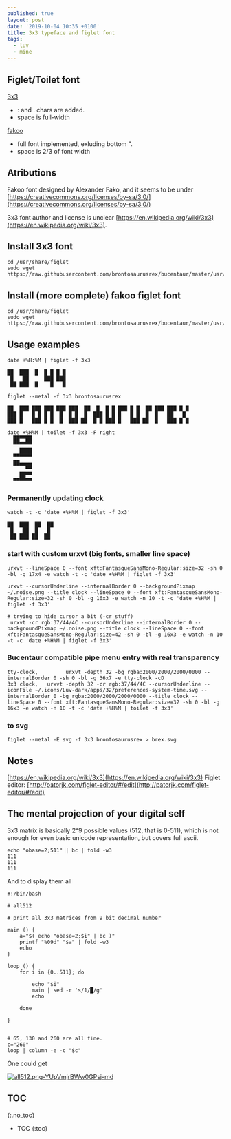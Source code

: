 ```yaml
---
published: true
layout: post
date: '2019-10-04 10:35 +0100'
title: 3x3 typeface and figlet font
tags:
  - luv
  - mine
---
```

## Figlet/Toilet font

[3x3](https://raw.githubusercontent.com/brontosaurusrex/bucentaur/master/usr/share/figlet/3x3.flf)

- : and . chars are added.
- space is full-width

[fakoo](https://raw.githubusercontent.com/brontosaurusrex/bucentaur/master/usr/share/figlet/fakoo.flf)

- full font implemented, exluding bottom ".
- space is 2/3 of font width

## Atributions

Fakoo font designed by Alexander Fako, and it seems to be under  
[https://creativecommons.org/licenses/by-sa/3.0/](https://creativecommons.org/licenses/by-sa/3.0/)

3x3 font author and license is unclear [https://en.wikipedia.org/wiki/3x3](https://en.wikipedia.org/wiki/3x3). 

## Install 3x3 font

    cd /usr/share/figlet
    sudo wget https://raw.githubusercontent.com/brontosaurusrex/bucentaur/master/usr/share/figlet/3x3.flf
    
## Install (more complete) fakoo figlet font

    cd /usr/share/figlet
    sudo wget https://raw.githubusercontent.com/brontosaurusrex/bucentaur/master/usr/share/figlet/fakoo.flf
        
## Usage examples

    date +%H:%M | figlet -f 3x3
    
    ██  ███  █  █ █ █ █ 
     █   ██     ███ ███ 
     ██ ███  █    █   █ 
     
    figlet --metal -f 3x3 brontosaurusrex 
    
    ██  ███ ███ ███ ███ ███  ██  █  █ █ ███ █ █  ██ ███ ███ █ █ 
    ███ █   █ █ █ █  █  █ █  █  ███ █ █ █   █ █  █  █   ██   █  
    ███ █   ███ █ █  █  ███ ██  █ █ ███ █   ███ ██  █   ███ █ █
    
    date +%H%M | toilet -f 3x3 -F right
      ██▀▀██
      ▀▀▀▀▀▀
        ████
      ▀▀▀▀▀▀
      ██▄▄▄▄
          ▀▀
        ██▀▀
      ▀▀▀▀▀▀
        
### Permanently updating clock

    watch -t -c 'date +%H%M | figlet -f 3x3'
    
    ██  ███  ██  ██
     █   ██  █   █ 
     ██ ███ ██  ██ 
     
### start with custom urxvt (big fonts, smaller line space)

    urxvt --lineSpace 0 --font xft:FantasqueSansMono-Regular:size=32 -sh 0 -bl -g 17x4 -e watch -t -c 'date +%H%M | figlet -f 3x3'
    
    urxvt --cursorUnderline --internalBorder 0 --backgroundPixmap ~/.noise.png --title clock --lineSpace 0 --font xft:FantasqueSansMono-Regular:size=32 -sh 0 -bl -g 16x3 -e watch -n 10 -t -c 'date +%H%M | figlet -f 3x3'
    
    # trying to hide cursor a bit (-cr stuff)
     urxvt -cr rgb:37/44/4C --cursorUnderline --internalBorder 0 --backgroundPixmap ~/.noise.png --title clock --lineSpace 0 --font xft:FantasqueSansMono-Regular:size=42 -sh 0 -bl -g 16x3 -e watch -n 10 -t -c 'date +%H%M | figlet -f 3x3'
     
### Bucentaur compatible pipe menu entry with real transparency

    tty-clock,         urxvt -depth 32 -bg rgba:2000/2000/2000/0000 --internalBorder 0 -sh 0 -bl -g 36x7 -e tty-clock -cD
    3x3 clock,   urxvt -depth 32 -cr rgb:37/44/4C --cursorUnderline --iconFile ~/.icons/Luv-dark/apps/32/preferences-system-time.svg --internalBorder 0 -bg rgba:2000/2000/2000/0000 --title clock --lineSpace 0 --font xft:FantasqueSansMono-Regular:size=32 -sh 0 -bl -g 16x3 -e watch -n 10 -t -c 'date +%H%M | toilet -f 3x3'
     
### to svg

    figlet --metal -E svg -f 3x3 brontosaurusrex > brex.svg
    
## Notes

[https://en.wikipedia.org/wiki/3x3](https://en.wikipedia.org/wiki/3x3)
Figlet editor: [http://patorjk.com/figlet-editor/#/edit](http://patorjk.com/figlet-editor/#/edit)

##  The mental projection of your digital self

3x3 matrix is basically 2^9 possible values (512, that is 0-511), which is not enough for even basic unicode representation, but covers full ascii.

    echo "obase=2;511" | bc | fold -w3
    111
    111
    111
    
And to display them all

    #!/bin/bash

    # all512

    # print all 3x3 matrices from 9 bit decimal number

    main () {
        a="$( echo "obase=2;$i" | bc )"
        printf "%09d" "$a" | fold -w3
        echo
    }

    loop () {
        for i in {0..511}; do
            
            echo "$i"
            main | sed -r 's/1/█/g'
            echo 
            
        done

    }


    # 65, 130 and 260 are all fine.
    c="260"
    loop | column -e -c "$c"

One could get  

[![all512.png-YUpVmjrBWw0GPsj-md](https://images.weserv.nl/?url=https://i.imgur.com/uJhqHX2l.png)](https://images.weserv.nl/?url=https://i.imgur.com/uJhqHX2.png)

                                                                
## TOC
{:.no_toc}

* TOC
{:toc}


